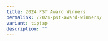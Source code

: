 ```yaml
---
title: 2024 PST Award Winners
permalink: /2024-pst-award-winners/
variant: tiptap
description: ""
---
```

<p></p>